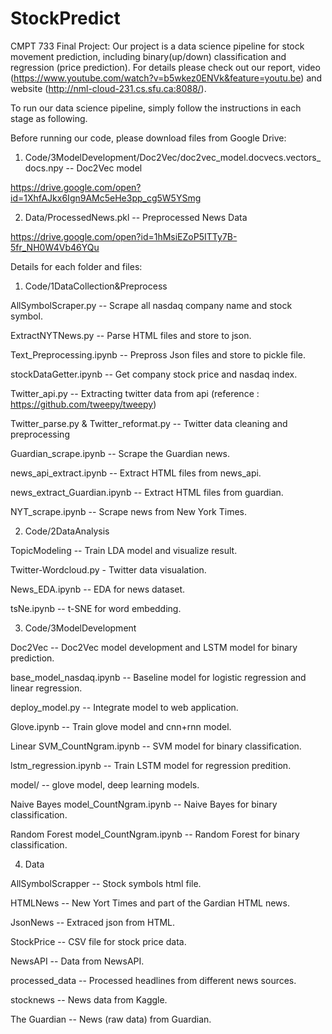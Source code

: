 # StockPredict

CMPT 733 Final Project: Our project is a data science pipeline for stock movement prediction, including binary(up/down) classification and regression (price prediction). For details please check out our report, video (https://www.youtube.com/watch?v=b5wkez0ENVk&feature=youtu.be) and website (http://nml-cloud-231.cs.sfu.ca:8088/).

To run our data science pipeline, simply follow the instructions in each stage as following.

Before running our code, please download files from Google Drive:

1. Code/3ModelDevelopment/Doc2Vec/doc2vec_model.docvecs.vectors_docs.npy -- Doc2Vec model

https://drive.google.com/open?id=1XhfAJkx6Ign9AMc5eHe3pp_cg5W5YSmg

2. Data/ProcessedNews.pkl -- Preprocessed News Data

https://drive.google.com/open?id=1hMsiEZoP5ITTy7B-5fr_NH0W4Vb46YQu

Details for each folder and files:

1. Code/1DataCollection&Preprocess

AllSymbolScraper.py -- Scrape all nasdaq company name and stock symbol.

ExtractNYTNews.py -- Parse HTML files and store to json.

Text_Preprocessing.ipynb -- Prepross Json files and store to pickle file.

stockDataGetter.ipynb -- Get company stock price and nasdaq index.

Twitter_api.py -- Extracting twitter data from api (reference : https://github.com/tweepy/tweepy)

Twitter_parse.py & Twitter_reformat.py -- Twitter data cleaning and preprocessing

Guardian_scrape.ipynb -- Scrape the Guardian news.

news_api_extract.ipynb -- Extract HTML files from news_api.

news_extract_Guardian.ipynb -- Extract HTML files from guardian.

NYT_scrape.ipynb -- Scrape news from New York Times.

2. Code/2DataAnalysis

TopicModeling -- Train LDA model and visualize result.

Twitter-Wordcloud.py - Twitter data visualation.

News_EDA.ipynb -- EDA for news dataset.

tsNe.ipynb -- t-SNE for word embedding.

3. Code/3ModelDevelopment

Doc2Vec -- Doc2Vec model development and LSTM model for binary prediction.

base_model_nasdaq.ipynb -- Baseline model for logistic regression and linear regression.

deploy_model.py -- Integrate model to web application.

Glove.ipynb -- Train glove model and cnn+rnn model.

Linear SVM_CountNgram.ipynb -- SVM model for binary classification.

lstm_regression.ipynb -- Train LSTM model for regression predition.

model/ -- glove model, deep learning models.

Naive Bayes model_CountNgram.ipynb -- Naive Bayes for binary classification.

Random Forest model_CountNgram.ipynb -- Random Forest for binary classification.

4. Data

AllSymbolScrapper -- Stock symbols html file.

HTMLNews -- New Yort Times and part of the Gardian HTML news.

JsonNews -- Extraced json from HTML.

StockPrice -- CSV file for stock price data.

NewsAPI -- Data from NewsAPI.

processed_data -- Processed headlines from different news sources.

stocknews -- News data from Kaggle.

The Guardian -- News (raw data) from Guardian.
